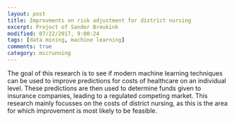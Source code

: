 ```yaml
---
layout: post
title: Improvments on risk adjustment for district nursing
excerpt: Project of Sander Breukink
modified: 07/22/2017, 9:00:24
tags: [data mining, machine learning]
comments: true
category: mscrunning
---
```


The goal of this research is to see if modern machine learning techniques can be used to improve predictions for costs of healthcare on an individual level. These predictions are then used to determine funds given to insurance companies, leading to a regulated competing market. This research mainly focusses on the costs of district nursing, as this is the area for which improvement is most likely to be feasible.

